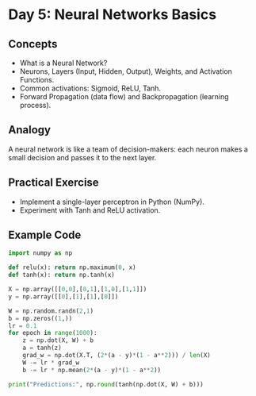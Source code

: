  # Day 5: Neural Networks Basics
## Concepts
- What is a Neural Network?
- Neurons, Layers (Input, Hidden, Output), Weights, and Activation Functions.
- Common activations: Sigmoid, ReLU, Tanh.
- Forward Propagation (data flow) and Backpropagation (learning process).

## Analogy
A neural network is like a team of decision-makers: each neuron makes a small decision and passes it to the next layer.

## Practical Exercise
- Implement a single-layer perceptron in Python (NumPy).
- Experiment with Tanh and ReLU activation.

## Example Code
```python
import numpy as np

def relu(x): return np.maximum(0, x)
def tanh(x): return np.tanh(x)

X = np.array([[0,0],[0,1],[1,0],[1,1]])
y = np.array([[0],[1],[1],[0]])

W = np.random.randn(2,1)
b = np.zeros((1,))
lr = 0.1
for epoch in range(1000):
    z = np.dot(X, W) + b
    a = tanh(z)
    grad_w = np.dot(X.T, (2*(a - y)*(1 - a**2))) / len(X)
    W -= lr * grad_w
    b -= lr * np.mean(2*(a - y)*(1 - a**2))

print("Predictions:", np.round(tanh(np.dot(X, W) + b)))
```
